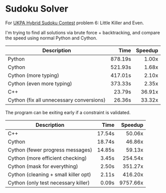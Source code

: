 # Sudoku Solver

For [UKPA Hybrid Sudoku Contest](https://ukpuzzles.org/contests.php?contestid=56) problem 6: Little Killer and Even.

I'm trying to find all solutions via brute force + backtracking, and compare the speed using normal Python and Cython.

| Description                              | Time            | Speedup  |
| ---------------------------------------- | --------------: | -------: |
| Python                                   | 878.19s         | 1.00x    |
| Cython                                   | 521.93s         | 1.68x    |
| Cython (more typing)                     | 417.01s         | 2.10x    |
| Cython (even more typing)                | 373.33s         | 2.35x    |
| C++                                      | 23.79s          | 36.91x   |
| Cython (fix all unnecessary conversions) | 26.36s          | 33.32x   |

The program can be exiting early if a constraint is validated.

| Description                              | Time            | Speedup  |
| ---------------------------------------- | --------------: | -------: |
| C++                                      | 17.54s          | 50.06x   |
| Cython                                   | 18.74s          | 46.86x   |
| Cython (fewer progress messages)         | 14.85s          | 59.13x   |
| Cython (more efficient checking)         | 3.45s           | 254.54x  |
| Cython (mask for everything)             | 2.50s           | 351.27x  |
| Cython (cleaning + small killer opt)     | 2.11s           | 416.20x  |
| Cython (only test necessary killer)      | 0.09s           | 9757.66x |
